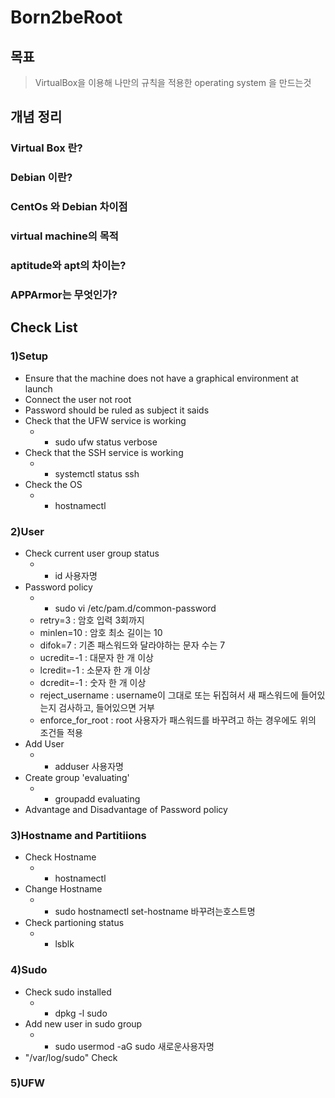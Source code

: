 Born2beRoot
===========

## 목표

>VirtualBox을 이용해 나만의 규칙을 적용한 operating system 을 만드는것

## 개념 정리

### Virtual Box 란?

### Debian 이란?

### CentOs 와 Debian 차이점

### virtual machine의 목적

### aptitude와 apt의 차이는? 

### APPArmor는 무엇인가?

## Check List

### 1)Setup

* Ensure that the machine does not have a graphical environment at launch
* Connect the user not root
* Password should be ruled as subject it saids
* Check that the UFW service is working
  * - sudo ufw status verbose
* Check that the SSH service is working
  * - systemctl status ssh
* Check the OS
  * - hostnamectl

### 2)User

* Check current user group status
  * - id 사용자명
* Password policy
  * - sudo vi /etc/pam.d/common-password
  * retry=3 : 암호 입력 3회까지
  * minlen=10 : 암호 최소 길이는 10
  * difok=7 : 기존 패스워드와 달라야하는 문자 수는 7
  * ucredit=-1 : 대문자 한 개 이상
  * lcredit=-1 : 소문자 한 개 이상
  * dcredit=-1 : 숫자 한 개 이상
  * reject_username : username이 그대로 또는 뒤집혀서 새 패스워드에 들어있는지 검사하고, 들어있으면 거부
  * enforce_for_root : root 사용자가 패스워드를 바꾸려고 하는 경우에도 위의 조건들 적용
* Add User
  * - adduser 사용자명
* Create group 'evaluating'
  * - groupadd evaluating
* Advantage and Disadvantage of Password policy

### 3)Hostname and Partitiions

* Check Hostname
  * - hostnamectl
* Change Hostname
  * - sudo hostnamectl set-hostname 바꾸려는호스트명
* Check partioning status
  * - lsblk

### 4)Sudo

* Check sudo installed
  * - dpkg -l sudo
* Add new user in sudo group
  * - sudo usermod -aG sudo 새로운사용자명
* "/var/log/sudo" Check

### 5)UFW
